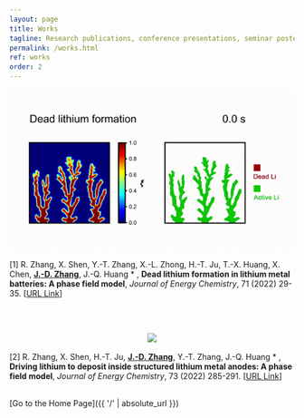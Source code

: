 ```yaml
---
layout: page
title: Works
tagline: Research publications, conference presentations, seminar posters, etc.
permalink: /works.html
ref: works
order: 2
---
```


<div align=center>
<img src="https://github.com/HarryJDZhang/HarryJDZhang.github.io/blob/master/authorship-1.gif?raw=true" />
</div>

[1] R. Zhang, X. Shen, Y.-T. Zhang, X.-L. Zhong, H.-T. Ju, T.-X. Huang, X. Chen, **<u>J.-D. Zhang</u>**, J.-Q. Huang * , **Dead lithium formation in lithium metal batteries: A phase field model**, *Journal of Energy Chemistry*, 71 (2022) 29-35. [[URL Link](https://doi.org/10.1016/j.jechem.2021.12.020)]

<br><br />

<div align=center>
<img src="https://github.com/HarryJDZhang/HarryJDZhang.github.io/blob/master/authorship-2.png?raw=true" />
</div>

[2] R. Zhang, X. Shen, H.-T. Ju, **<u>J.-D. Zhang</u>**, Y.-T. Zhang, J.-Q. Huang * , **Driving lithium to deposit inside structured lithium metal anodes: A phase field model**, *Journal of Energy Chemistry*, 73 (2022) 285-291. [[URL Link](https://doi.org/10.1016/j.jechem.2022.06.010)]

<br />
[Go to the Home Page]({{ '/' | absolute_url }})
